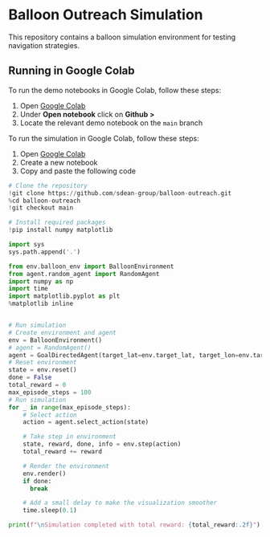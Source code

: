 # Balloon Outreach Simulation

This repository contains a balloon simulation environment for testing navigation strategies.

## Running in Google Colab

To run the demo notebooks in Google Colab, follow these steps:

1. Open [Google Colab](https://colab.research.google.com)
2. Under **Open notebook** click on **Github >**
3. Locate the relevant demo notebook on the `main` branch

To run the simulation in Google Colab, follow these steps:

1. Open [Google Colab](https://colab.research.google.com)
2. Create a new notebook
3. Copy and paste the following code 

```python
# Clone the repository
!git clone https://github.com/sdean-group/balloon-outreach.git
%cd balloon-outreach
!git checkout main

# Install required packages
!pip install numpy matplotlib
```

```python
import sys
sys.path.append('.')

from env.balloon_env import BalloonEnvironment
from agent.random_agent import RandomAgent
import numpy as np
import time
import matplotlib.pyplot as plt
%matplotlib inline
```

```python

# Run simulation
# Create environment and agent
env = BalloonEnvironment()
# agent = RandomAgent()
agent = GoalDirectedAgent(target_lat=env.target_lat, target_lon=env.target_lon, target_alt=env.target_alt)
# Reset environment
state = env.reset()
done = False
total_reward = 0
max_episode_steps = 100
# Run simulation
for _ in range(max_episode_steps):
    # Select action
    action = agent.select_action(state)

    # Take step in environment
    state, reward, done, info = env.step(action)
    total_reward += reward

    # Render the environment
    env.render()
    if done:
      break

    # Add a small delay to make the visualization smoother
    time.sleep(0.1)

print(f"\nSimulation completed with total reward: {total_reward:.2f}")
```
